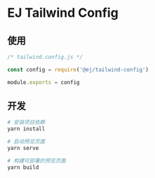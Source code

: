# EJ Tailwind Config

## 使用

```js
/* tailwind.config.js */

const config = require('@ej/tailwind-config')

module.exports = config
```

## 开发

```sh
# 安装项目依赖
yarn install

# 启动预览页面
yarn serve

# 构建可部署的预览页面
yarn build
```
